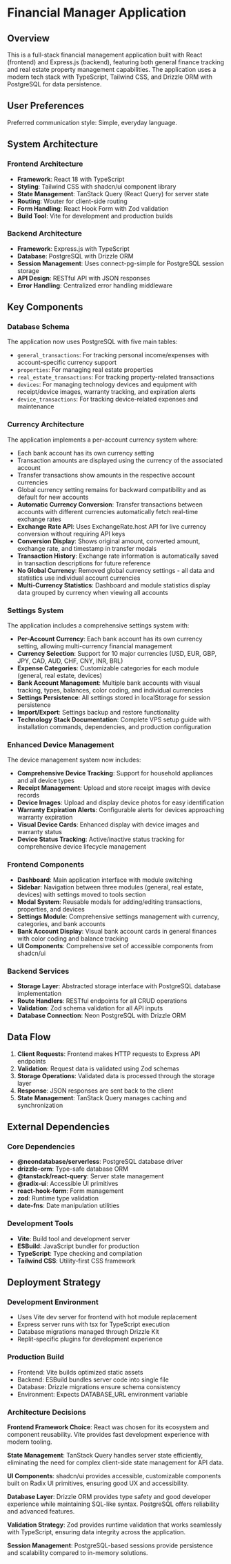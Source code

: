 # Financial Manager Application

## Overview

This is a full-stack financial management application built with React (frontend) and Express.js (backend), featuring both general finance tracking and real estate property management capabilities. The application uses a modern tech stack with TypeScript, Tailwind CSS, and Drizzle ORM with PostgreSQL for data persistence.

## User Preferences

Preferred communication style: Simple, everyday language.

## System Architecture

### Frontend Architecture
- **Framework**: React 18 with TypeScript
- **Styling**: Tailwind CSS with shadcn/ui component library
- **State Management**: TanStack Query (React Query) for server state
- **Routing**: Wouter for client-side routing
- **Form Handling**: React Hook Form with Zod validation
- **Build Tool**: Vite for development and production builds

### Backend Architecture
- **Framework**: Express.js with TypeScript
- **Database**: PostgreSQL with Drizzle ORM
- **Session Management**: Uses connect-pg-simple for PostgreSQL session storage
- **API Design**: RESTful API with JSON responses
- **Error Handling**: Centralized error handling middleware

## Key Components

### Database Schema
The application now uses PostgreSQL with five main tables:
- `general_transactions`: For tracking personal income/expenses with account-specific currency support
- `properties`: For managing real estate properties
- `real_estate_transactions`: For tracking property-related transactions
- `devices`: For managing technology devices and equipment with receipt/device images, warranty tracking, and expiration alerts
- `device_transactions`: For tracking device-related expenses and maintenance

### Currency Architecture
The application implements a per-account currency system where:
- Each bank account has its own currency setting
- Transaction amounts are displayed using the currency of the associated account
- Transfer transactions show amounts in the respective account currencies
- Global currency setting remains for backward compatibility and as default for new accounts
- **Automatic Currency Conversion**: Transfer transactions between accounts with different currencies automatically fetch real-time exchange rates
- **Exchange Rate API**: Uses ExchangeRate.host API for live currency conversion without requiring API keys
- **Conversion Display**: Shows original amount, converted amount, exchange rate, and timestamp in transfer modals
- **Transaction History**: Exchange rate information is automatically saved in transaction descriptions for future reference
- **No Global Currency**: Removed global currency settings - all data and statistics use individual account currencies
- **Multi-Currency Statistics**: Dashboard and module statistics display data grouped by currency when viewing all accounts

### Settings System
The application includes a comprehensive settings system with:
- **Per-Account Currency**: Each bank account has its own currency setting, allowing multi-currency financial management
- **Currency Selection**: Support for 10 major currencies (USD, EUR, GBP, JPY, CAD, AUD, CHF, CNY, INR, BRL)
- **Expense Categories**: Customizable categories for each module (general, real estate, devices)
- **Bank Account Management**: Multiple bank accounts with visual tracking, types, balances, color coding, and individual currencies
- **Settings Persistence**: All settings stored in localStorage for session persistence
- **Import/Export**: Settings backup and restore functionality
- **Technology Stack Documentation**: Complete VPS setup guide with installation commands, dependencies, and production configuration

### Enhanced Device Management
The device management system now includes:
- **Comprehensive Device Tracking**: Support for household appliances and all device types
- **Receipt Management**: Upload and store receipt images with device records
- **Device Images**: Upload and display device photos for easy identification
- **Warranty Expiration Alerts**: Configurable alerts for devices approaching warranty expiration
- **Visual Device Cards**: Enhanced display with device images and warranty status
- **Device Status Tracking**: Active/inactive status tracking for comprehensive device lifecycle management

### Frontend Components
- **Dashboard**: Main application interface with module switching
- **Sidebar**: Navigation between three modules (general, real estate, devices) with settings moved to tools section
- **Modal System**: Reusable modals for adding/editing transactions, properties, and devices
- **Settings Module**: Comprehensive settings management with currency, categories, and bank accounts
- **Bank Account Display**: Visual bank account cards in general finances with color coding and balance tracking
- **UI Components**: Comprehensive set of accessible components from shadcn/ui

### Backend Services
- **Storage Layer**: Abstracted storage interface with PostgreSQL database implementation
- **Route Handlers**: RESTful endpoints for all CRUD operations
- **Validation**: Zod schema validation for all API inputs
- **Database Connection**: Neon PostgreSQL with Drizzle ORM

## Data Flow

1. **Client Requests**: Frontend makes HTTP requests to Express API endpoints
2. **Validation**: Request data is validated using Zod schemas
3. **Storage Operations**: Validated data is processed through the storage layer
4. **Response**: JSON responses are sent back to the client
5. **State Management**: TanStack Query manages caching and synchronization

## External Dependencies

### Core Dependencies
- **@neondatabase/serverless**: PostgreSQL database driver
- **drizzle-orm**: Type-safe database ORM
- **@tanstack/react-query**: Server state management
- **@radix-ui**: Accessible UI primitives
- **react-hook-form**: Form management
- **zod**: Runtime type validation
- **date-fns**: Date manipulation utilities

### Development Tools
- **Vite**: Build tool and development server
- **ESBuild**: JavaScript bundler for production
- **TypeScript**: Type checking and compilation
- **Tailwind CSS**: Utility-first CSS framework

## Deployment Strategy

### Development Environment
- Uses Vite dev server for frontend with hot module replacement
- Express server runs with tsx for TypeScript execution
- Database migrations managed through Drizzle Kit
- Replit-specific plugins for development experience

### Production Build
- Frontend: Vite builds optimized static assets
- Backend: ESBuild bundles server code into single file
- Database: Drizzle migrations ensure schema consistency
- Environment: Expects DATABASE_URL environment variable

### Architecture Decisions

**Frontend Framework Choice**: React was chosen for its ecosystem and component reusability. Vite provides fast development experience with modern tooling.

**State Management**: TanStack Query handles server state efficiently, eliminating the need for complex client-side state management for API data.

**UI Components**: shadcn/ui provides accessible, customizable components built on Radix UI primitives, ensuring good UX and accessibility.

**Database Layer**: Drizzle ORM provides type safety and good developer experience while maintaining SQL-like syntax. PostgreSQL offers reliability and advanced features.

**Validation Strategy**: Zod provides runtime validation that works seamlessly with TypeScript, ensuring data integrity across the application.

**Session Management**: PostgreSQL-based sessions provide persistence and scalability compared to in-memory solutions.